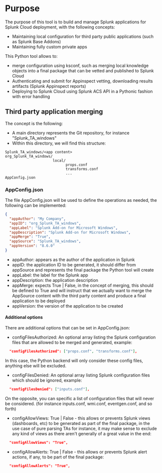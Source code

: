 # Purpose

The purpose of this tool is to build and manage Splunk applications for Splunk Cloud deployment, with the following concepts:

- Maintaining local configuration for third party public applications (such as Splunk Base Addons)
- Maintaining fully custom private apps

This Python tool allows to:

- merge configuration using ksconf, such as merging local knowledge objects into a final package that can be vetted and published to Splunk Cloud
- Authenticating and submit for Appinspect vetting, downloading results artifacts (Splunk Appinspect reports)
- Deploying to Splunk Cloud using Splunk ACS API in a Pythonic fashion with error handling

## Third party application merging

The concept is the following:

- A main directory represents the Git repository, for instance "Splunk_TA_windows"
- Within this directory, we will find this structure:

```shell
Splunk_TA_windows/<app content>
org_Splunk_TA_windows/
                      local/
                            props.conf
                            transforms.conf
                            ...
AppConfig.json
```

### AppConfig.json

The file AppConfig.json will be used to define the operations as needed, the following can be implemented:

```json
{
  "appAuthor": "My Company",
  "appID": "org_Splunk_TA_windows",
  "appLabel": "Splunk Add-on for Microsoft Windows",
  "appDescription": "Splunk Add-on for Microsoft Windows",
  "appMerge": "True",
  "appSource": "Splunk_TA_windows",
  "appVersion": "8.6.0"
}
```

- appAuthor: appears as the author of the application in Splunk
- appID: the application ID to be generated, it should differ from appSource and represents the final package the Python tool will create
- appLabel: the label for the Splunk app
- appDescription: the application description
- appMerge: expects True | False, in the concept of merging, this should be defined to True and will instruct that we actually want to merge the AppSource content with the third party content and produce a final application to be deployed
- appVersion: the version of the application to be created

#### Additional options

There are additional options that can be set in AppConfig.json:

- configFilesAuthorized: An optional array listing the Splunk configuration files that are allowed to be merged and generated, example:

```json
  "configFilesAuthorized": ["props.conf", "transforms.conf"],
```

In this case, the Python backend will only consider these config files, anything else will be excluded.

- configFilesDenied: An optional array listing Splunk configuration files which should be ignored, example:

```json
  "configFilesDenied": ["inputs.conf"],
```

On the opposite, you can specific a list of configuration files that will never be considered. (for instance inputs.conf, wmi.conf, eventgen.conf, and so forth)

- configAllowViews: True | False - this allows or prevents Splunk views (dashboards, etc) to be generated as part of the final package, in the use case of pure parsing TAs for instance, it may make sense to exclude any kind of views as there aren't generally of a great value in the end:

```json
  "configAllowViews": "True",
```

- configAllowAlerts: True | False - this allows or prevents Splunk alert actions, if any, to be part of the final package:

```json
  "configAllowAlerts": "True",
```
